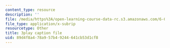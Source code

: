 ```yaml
---
content_type: resource
description: ''
file: /media/https%3A/open-learning-course-data-rc.s3.amazonaws.com/6-0001-introduction-to-computer-science-and-programming-in-python-fall-2016/89d4f8a478a957b49244641cb53d1cf8_MjbuarJ7SE0.vtt
file_type: application/x-subrip
resourcetype: Other
title: 3play caption file
uid: 89d4f8a4-78a9-57b4-9244-641cb53d1cf8
---
```

